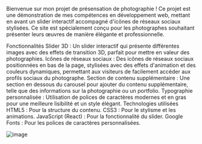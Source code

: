 
Bienvenue sur mon projet de présensation de photographie ! Ce projet est une démonstration de mes compétences en développement web, mettant en avant un slider interactif accompagné d'icônes de réseaux sociaux stylisées. Ce site est spécialement conçu pour les photographes souhaitant présenter leurs œuvres de manière élégante et professionnelle.

Fonctionnalités
Slider 3D : Un slider interactif qui présente différentes images avec des effets de transition 3D, parfait pour mettre en valeur des photographies.
Icônes de réseaux sociaux : Des icônes de réseaux sociaux positionnées en bas de la page, stylisées avec des effets d'animation et des couleurs dynamiques, permettant aux visiteurs de facilement accéder aux profils sociaux du photographe.
Section de contenu supplémentaire : Une section en dessous du carousel pour ajouter du contenu supplémentaire, telle que des informations sur la photographie ou un portfolio.
Typographie personnalisée : Utilisation de polices de caractères modernes et en gras pour une meilleure lisibilité et un style élégant.
Technologies utilisées
HTML5 : Pour la structure du contenu.
CSS3 : Pour le stylisme et les animations.
JavaScript (React) : Pour la fonctionnalité du slider.
Google Fonts : Pour les polices de caractères personnalisées.


![image](https://github.com/Victoraubague/Photographie/assets/153274832/c58ce26f-7d45-40a4-8e43-505b5692190e)
